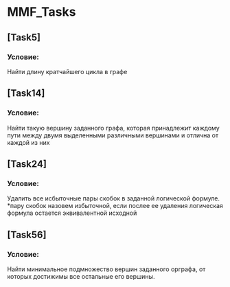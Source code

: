 # MMF_Tasks

## [Task5]
### Условие:
Найти длину кратчайшего цикла в графе

## [Task14]
### Условие:
Найти такую вершину заданного графа, которая принадлежит каждому пути между двумя выделенными различными вершинами и отлична от каждой из них

## [Task24]
### Условие:
Удалить все исбыточные пары скобок в заданной логической формуле.
*пару скобок назовем избыточной, если послее ее удаления логическая формула остается эквивалентной исходной

## [Task56]
### Условие:
Найти минимальное подмножество вершин заданного орграфа, от которых достижимы все остальные его вершины.

